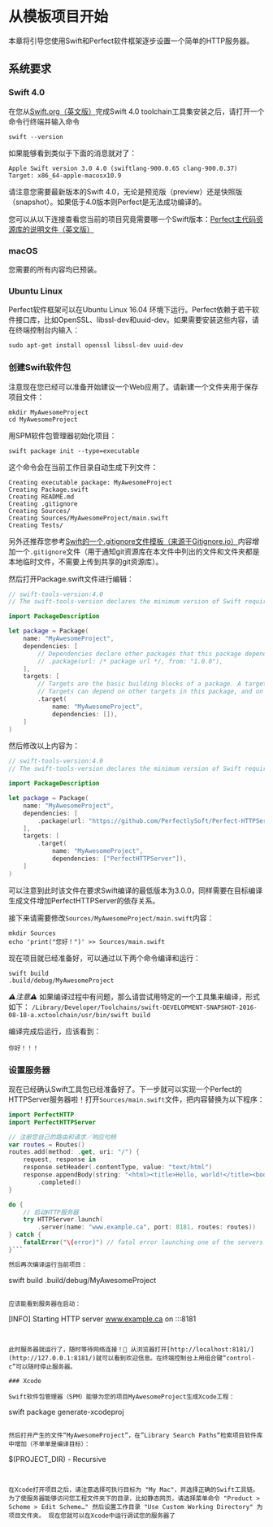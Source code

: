 # 从模板项目开始

本章将引导您使用Swift和Perfect软件框架逐步设置一个简单的HTTP服务器。

## 系统要求

### Swift 4.0

在您从[Swift.org（英文版）](https://swift.org/getting-started/)完成Swift 4.0 toolchain工具集安装之后，请打开一个命令行终端并输入命令
```
swift --version
```

如果能够看到类似于下面的消息就对了：

```
Apple Swift version 3.0 4.0 (swiftlang-900.0.65 clang-900.0.37)
Target: x86_64-apple-macosx10.9
```
请注意您需要最新版本的Swift 4.0，无论是预览版（preview）还是快照版（snapshot）。如果低于4.0版本则Perfect是无法成功编译的。

您可以从以下连接查看您当前的项目究竟需要哪一个Swift版本：[Perfect主代码资源库的说明文件（英文版）](https://github.com/PerfectlySoft/Perfect#compatibility-with-swift)

### macOS
您需要的所有内容均已预装。

### Ubuntu Linux
Perfect软件框架可以在Ubuntu Linux 16.04 环境下运行。Perfect依赖于若干软件接口库，比如OpenSSL、libssl-dev和uuid-dev。如果需要安装这些内容，请在终端控制台内输入：

```
sudo apt-get install openssl libssl-dev uuid-dev
```

### 创建Swift软件包

注意现在您已经可以准备开始建议一个Web应用了。请新建一个文件夹用于保存项目文件：

```
mkdir MyAwesomeProject
cd MyAwesomeProject
```

用SPM软件包管理器初始化项目：

```
swift package init --type=executable
```
这个命令会在当前工作目录自动生成下列文件：

```
Creating executable package: MyAwesomeProject
Creating Package.swift
Creating README.md
Creating .gitignore
Creating Sources/
Creating Sources/MyAwesomeProject/main.swift
Creating Tests/
```

另外还推荐您参考[Swift的一个.gitignore文件模板（来源于Gitignore.io）](https://www.gitignore.io/api/swift)内容增加一个`.gitignore`文件（用于通知git资源库在本文件中列出的文件和文件夹都是本地临时文件，不需要上传到共享的git资源库）。

然后打开Package.swift文件进行编辑：

``` swift
// swift-tools-version:4.0
// The swift-tools-version declares the minimum version of Swift required to build this package.

import PackageDescription

let package = Package(
    name: "MyAwesomeProject",
    dependencies: [
        // Dependencies declare other packages that this package depends on.
        // .package(url: /* package url */, from: "1.0.0"),
    ],
    targets: [
        // Targets are the basic building blocks of a package. A target can define a module or a test suite.
        // Targets can depend on other targets in this package, and on products in packages which this package depends on.
        .target(
            name: "MyAwesomeProject",
            dependencies: []),
    ]
)
```
然后修改以上内容为：
``` swift
// swift-tools-version:4.0
// The swift-tools-version declares the minimum version of Swift required to build this package.

import PackageDescription

let package = Package(
    name: "MyAwesomeProject",
    dependencies: [
        .package(url: "https://github.com/PerfectlySoft/Perfect-HTTPServer.git", from: "3.0.0")
    ],
    targets: [
        .target(
            name: "MyAwesomeProject",
            dependencies: ["PerfectHTTPServer"]),
    ]
)
```

可以注意到此时该文件在要求Swift编译的最低版本为3.0.0，同样需要在目标编译生成文件增加PerfectHTTPServer的依存关系。

接下来请需要修改`Sources/MyAwesomeProject/main.swift`内容：

```
mkdir Sources
echo 'print("您好！")' >> Sources/main.swift
```

现在项目就已经准备好，可以通过以下两个命令编译和运行：

```
swift build
.build/debug/MyAwesomeProject
```

*⚠️注意⚠️* 如果编译过程中有问题，那么请尝试用特定的一个工具集来编译，形式如下：
`/Library/Developer/Toolchains/swift-DEVELOPMENT-SNAPSHOT-2016-08-18-a.xctoolchain/usr/bin/swift build`

编译完成后运行，应该看到：

```
你好！！！
```

### 设置服务器

现在已经确认Swift工具包已经准备好了。下一步就可以实现一个Perfect的HTTPServer服务器啦！打开`Sources/main.swift`文件，把内容替换为以下程序：

``` swift
import PerfectHTTP
import PerfectHTTPServer

// 注册您自己的路由和请求／响应句柄
var routes = Routes()
routes.add(method: .get, uri: "/") {
	request, response in
	response.setHeader(.contentType, value: "text/html")
	response.appendBody(string: "<html><title>Hello, world!</title><body>Hello, world!</body></html>")
		.completed()
}

do {
    // 启动HTTP服务器
    try HTTPServer.launch(
		.server(name: "www.example.ca", port: 8181, routes: routes))
} catch {
	fatalError("\(error)") // fatal error launching one of the servers
}```

然后再次编译运行当前项目：

```
swift build
.build/debug/MyAwesomeProject
```

应该能看到服务器在启动：

```
[INFO] Starting HTTP server www.example.ca on :::8181
```


此时服务器就运行了，随时等待网络连接！🎉 从浏览器打开[http://localhost:8181/](http://127.0.0.1:8181/)就可以看到欢迎信息。在终端控制台上用组合键“control-c”可以随时停止服务器。

### Xcode

Swift软件包管理器（SPM）能够为您的项目MyAwesomeProject生成Xcode工程：

```
swift package generate-xcodeproj
```

然后打开产生的文件“MyAwesomeProject”，在”Library Search Paths“检索项目软件库中增加（不单单是编译目标）：

```
$(PROJECT_DIR) - Recursive
```


在Xcode打开项目之后，请注意选择可执行目标为 "My Mac"，并选择正确的Swift工具链。为了使服务器能够访问您工程文件夹下的目录，比如静态网页，请选择菜单命令 "Product > Scheme > Edit Scheme…" 然后设置工作目录 "Use Custom Working Directory" 为项目文件夹。 现在您就可以在Xcode中运行调试您的服务器了